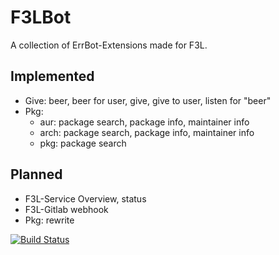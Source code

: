 # F3LBot #

A collection of ErrBot-Extensions made for F3L.

## Implemented ##

* Give: beer, beer for user, give, give to user, listen for "beer"
* Pkg:
  * aur: package search, package info, maintainer info
  * arch: package search, package info, maintainer info
  * pkg: package search

## Planned ##

* F3L-Service Overview, status
* F3L-Gitlab webhook
* Pkg: rewrite

[![Build Status](https://travis-ci.org/f3l/f3lbot.svg?branch=master)](https://travis-ci.org/f3l/f3lbot)
